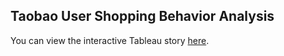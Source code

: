 ## Taobao User Shopping Behavior Analysis

You can view the interactive Tableau story [here](https://public.tableau.com/shared/DB2J33FMN?:display_count=n&:origin=viz_share_link).

